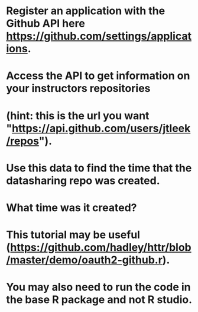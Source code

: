 # 
#
#
# Register an application with the Github API here https://github.com/settings/applications. 
# Access the API to get information on your instructors repositories 
#
# (hint: this is the url you want "https://api.github.com/users/jtleek/repos"). 
# Use this data to find the time that the datasharing repo was created. 
#
# What time was it created? 
#
# This tutorial may be useful (https://github.com/hadley/httr/blob/master/demo/oauth2-github.r). 
# You may also need to run the code in the base R package and not R studio.
#
